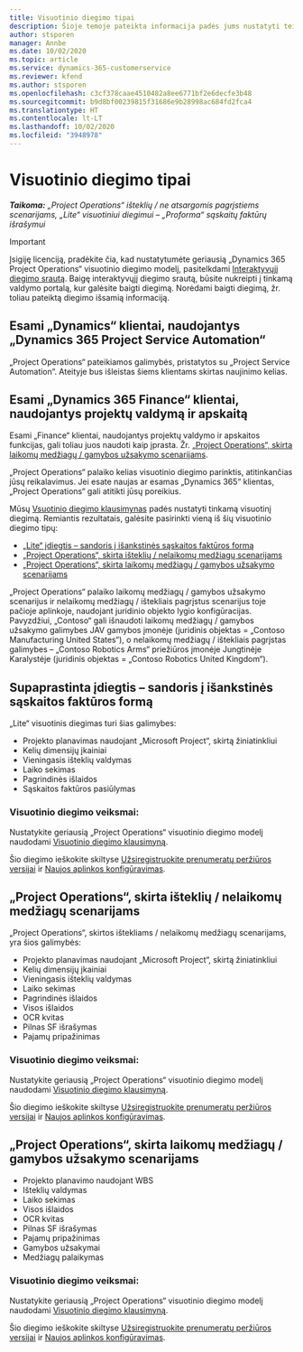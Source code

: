 ```yaml
---
title: Visuotinio diegimo tipai
description: Šioje temoje pateikta informacija padės jums nustatyti teisingą visuotinio diegimo tipą, skirtą jūsų įmonės „Project Operations“.
author: stsporen
manager: Annbe
ms.date: 10/02/2020
ms.topic: article
ms.service: dynamics-365-customerservice
ms.reviewer: kfend
ms.author: stsporen
ms.openlocfilehash: c3cf378caae4510482a8ee6771bf2e6decfe3b48
ms.sourcegitcommit: b9d8bf00239815f31686e9b28998ac684fd2fca4
ms.translationtype: HT
ms.contentlocale: lt-LT
ms.lasthandoff: 10/02/2020
ms.locfileid: "3948978"
---
```

# <a name="deployment-types"></a>Visuotinio diegimo tipai

_**Taikoma:** „Project Operations“ išteklių / ne atsargomis pagrįstiems scenarijams, „Lite“ visuotiniui diegimui – „Proforma“ sąskaitų faktūrų išrašymui_

> [!IMPORTANT]
> Įsigiję licenciją, pradėkite čia, kad nustatytumėte geriausią „Dynamics 365 Project Operations“ visuotinio diegimo modelį, pasitelkdami [Interaktyvųjį diegimo srautą](https://aka.ms/provisionprojectoperations).
> Baigę interaktyvųjį diegimo srautą, būsite nukreipti į tinkamą valdymo portalą, kur galėsite baigti diegimą. Norėdami baigti diegimą, žr. toliau pateiktą diegimo išsamią informaciją.


## <a name="existing-customers-of-dynamics-using-dynamics-365-project-service-automation"></a>Esami „Dynamics“ klientai, naudojantys „Dynamics 365 Project Service Automation“
„Project Operations“ pateikiamos galimybės, pristatytos su „Project Service Automation“. Ateityje bus išleistas šiems klientams skirtas naujinimo kelias.

## <a name="existing-customers-of-dynamics-365-finance-using-project-management-and-accounting"></a>Esami „Dynamics 365 Finance“ klientai, naudojantys projektų valdymą ir apskaitą 

Esami „Finance“ klientai, naudojantys projektų valdymo ir apskaitos funkcijas, gali toliau juos naudoti kaip įprasta. Žr. [„Project Operations“, skirta laikomų medžiagų / gamybos užsakymo scenarijams](#pma).

„Project Operations“ palaiko kelias visuotinio diegimo parinktis, atitinkančias jūsų reikalavimus. Jei esate naujas ar esamas „Dynamics 365“ klientas, „Project Operations“ gali atitikti jūsų poreikius.

Mūsų [Vsuotinio diegimo klausimynas](https://aka.ms/provisionprojectoperations) padės nustatyti tinkamą visuotinį diegimą. Remiantis rezultatais, galėsite pasirinkti vieną iš šių visuotinio diegimo tipų:

- [„Lite“ įdiegtis – sandoris į išankstinės sąskaitos faktūros formą](#lite)
- [„Project Operations“, skirta išteklių / nelaikomų medžiagų scenarijams](#integrated)
- [„Project Operations“, skirta laikomų medžiagų / gamybos užsakymo scenarijams](#pma)

„Project Operations“ palaiko laikomų medžiagų / gamybos užsakymo scenarijus ir nelaikomų medžiagų / ištekliais pagrįstus scenarijus toje pačioje aplinkoje, naudojant juridinio objekto lygio konfigūracijas. Pavyzdžiui, „Contoso“ gali išnaudoti laikomų medžiagų / gamybos užsakymo galimybes JAV gamybos įmonėje (juridinis objektas = „Contoso Manufacturing United States“), o nelaikomų medžiagų / ištekliais pagrįstas galimybes – „Contoso Robotics Arms“ priežiūros įmonėje Jungtinėje Karalystėje (juridinis objektas = „Contoso Robotics United Kingdom“).

## <a name="a-namelitelite-deployment---deal-to-proforma-invoicing"></a><a name="lite"><a/>Supaprastinta įdiegtis – sandoris į išankstinės sąskaitos faktūros formą
„Lite“ visuotinis diegimas turi šias galimybes:

- Projekto planavimas naudojant „Microsoft Project“, skirtą žiniatinkliui
- Kelių dimensijų įkainiai
- Vieningasis išteklių valdymas
- Laiko sekimas
- Pagrindinės išlaidos
- Sąskaitos faktūros pasiūlymas

### <a name="deployment-steps"></a>Visuotinio diegimo veiksmai:
Nustatykite geriausią „Project Operations“ visuotinio diegimo modelį naudodami [Visuotinio diegimo klausimyną](https://aka.ms/provisionprojectoperations).

Šio diegimo ieškokite skiltyse [Užsiregistruokite prenumeratų peržiūros versijai](lite-preview-subscription-sign-up.md) ir [Naujos aplinkos konfigūravimas](lite-deployment.md). 


## <a name="a-nameintegratedproject-operations-for-resourcenon-stocked-scenarios"></a><a name="integrated"><a/>„Project Operations“, skirta išteklių / nelaikomų medžiagų scenarijams
„Project Operations“, skirtos ištekliams / nelaikomų medžiagų scenarijams, yra šios galimybės:
  
- Projekto planavimas naudojant „Microsoft Project“, skirtą žiniatinkliui
- Kelių dimensijų įkainiai
- Vieningasis išteklių valdymas
- Laiko sekimas
- Pagrindinės išlaidos
- Visos išlaidos
- OCR kvitas
- Pilnas SF išrašymas
- Pajamų pripažinimas

### <a name="deployment-steps"></a>Visuotinio diegimo veiksmai:
Nustatykite geriausią „Project Operations“ visuotinio diegimo modelį naudodami [Visuotinio diegimo klausimyną](https://aka.ms/provisionprojectoperations).

Šio diegimo ieškokite skiltyse [Užsiregistruokite prenumeratų peržiūros versijai](resource-sign-up-preview-subscription.md) ir [Naujos aplinkos konfigūravimas](resource-provision-new-environment.md). 


## <a name="project-operations-for-stockedproduction-order-scenarios"></a><a name="pma"></a>„Project Operations“, skirta laikomų medžiagų / gamybos užsakymo scenarijams

- Projekto planavimo naudojant WBS
- Išteklių valdymas
- Laiko sekimas
- Visos išlaidos
- OCR kvitas
- Pilnas SF išrašymas
- Pajamų pripažinimas
- Gamybos užsakymai
- Medžiagų palaikymas

### <a name="deployment-steps"></a>Visuotinio diegimo veiksmai:
Nustatykite geriausią „Project Operations“ visuotinio diegimo modelį naudodami [Visuotinio diegimo klausimyną](https://aka.ms/provisionprojectoperations).

Šio diegimo ieškokite skiltyse [Užsiregistruokite prenumeratų peržiūros versijai](https://docs.microsoft.com/dynamics365/fin-ops-core/dev-itpro/dev-tools/sign-up-preview-subscription?toc=/dynamics365/finance/toc.json) ir [Naujos aplinkos konfigūravimas](https://docs.microsoft.com/dynamics365/fin-ops-core/dev-itpro/deployment/deploy-demo-environment?toc=/dynamics365/finance/toc.json). 



